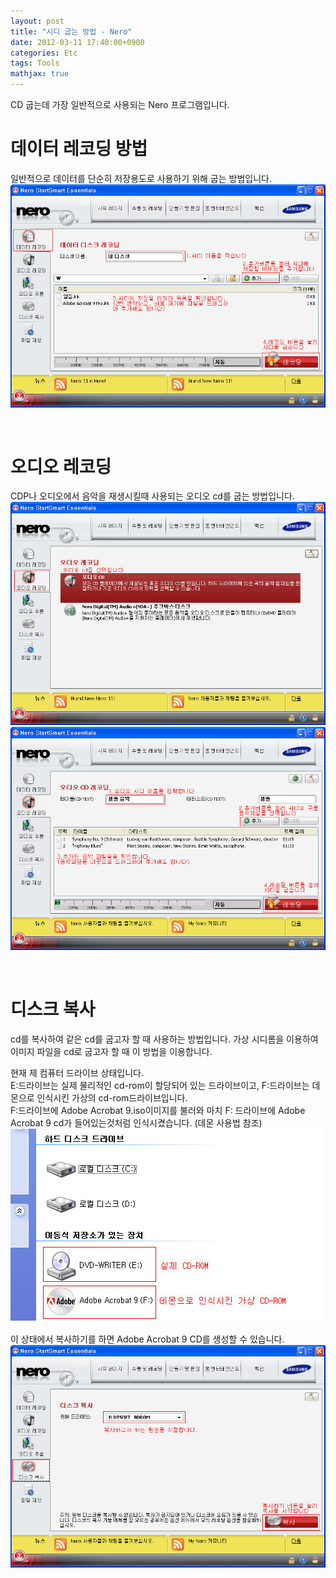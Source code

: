 ```yaml
---
layout: post
title: "시디 굽는 방법 - Nero"
date: 2012-03-11 17:40:00+0900
categories: Etc
tags: Tools
mathjax: true
---
```


CD 굽는데 가장 일반적으로 사용되는 Nero 프로그램입니다.

# 데이터 레코딩  방법
일반적으로 데이터를 단순히 저장용도로 사용하기 위해 굽는 방법입니다.
![img](/resource/20120311/20120311-used-nero-2.jpeg)

<br>

# 오디오 레코딩
CDP나 오디오에서 음악을 재생시킬때 사용되는 오디오 cd를 굽는 방법입니다.
![img](/resource/20120311/20120311-used-nero-3.jpeg)
![img](/resource/20120311/20120311-used-nero-4.jpeg)

<br>

# 디스크 복사
cd를 복사하여 같은 cd를 굽고자 할 때 사용하는 방법입니다.
가상 시디롬을 이용하여 이미지 파일을 cd로 굽고자 할 때 이 방법을 이용합니다.

현재 제 컴퓨터 드라이브 상태입니다.  
E:드라이브는 실제 물리적인 cd-rom이 할당되어 있는 드라이브이고, F:드라이브는 데몬으로 인식시킨 가상의 cd-rom드라이브입니다.  
F:드라이브에 Adobe Acrobat 9.iso이미지를 불러와 마치 F: 드라이브에 Adobe Acrobat 9 cd가 들어있는것처럼 인식시켰습니다. (데몬 사용법 참조)  
![img](/resource/20120311/20120311-used-nero-5.jpeg)

이 상태에서 복사하기를 하면 Adobe Acrobat 9 CD를 생성할 수 있습니다.  
![img](/resource/20120311/20120311-used-nero-6.jpeg)
